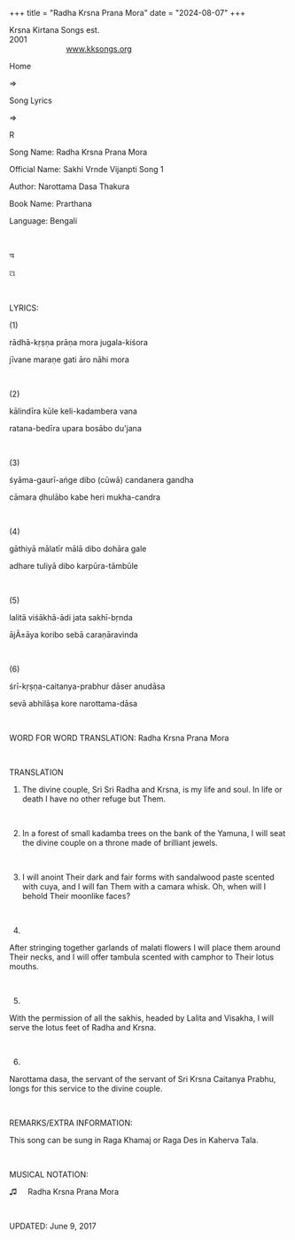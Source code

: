 +++ 
title = "Radha Krsna Prana Mora"
date = "2024-08-07"
+++

Krsna Kirtana Songs est.
2001                                                                                                                                    
            
www.kksongs.org








Home
 
⇒
 
Song Lyrics
 
⇒
 
R


Song
Name: Radha Krsna Prana Mora


Official
Name: Sakhi Vrnde Vijanpti Song 1


Author: 
Narottama Dasa Thakura


Book
Name: 
Prarthana


Language: 
Bengali


 








অ






ଅ








 


LYRICS:


(1)


rādhā-kṛṣṇa
prāṇa mora jugala-kiśora

jīvane maraṇe gati āro nāhi mora


 


(2)


kālindīra
kūle keli-kadambera vana

ratana-bedīra upara bosābo du'jana


 


(3)


śyāma-gaurī-ańge
dibo (cūwā) candanera gandha

cāmara ḍhulābo kabe heri mukha-candra


 


(4)


gāthiyā
mālatīr mālā dibo dohāra gale

adhare tuliyā dibo karpūra-tāmbūle


 


(5)


lalitā
viśākhā-ādi jata sakhī-bṛnda

ājÃ±āya koribo sebā caraṇāravinda


 


(6)


śrī-kṛṣṇa-caitanya-prabhur
dāser anudāsa

sevā abhilāṣa kore narottama-dāsa


 


WORD
FOR WORD TRANSLATION: 
Radha Krsna Prana
Mora


 


TRANSLATION


1) The
divine couple, Sri Sri Radha and Krsna, is my life and soul. In life or death I
have no other refuge but Them.


 


2) In
a forest of small kadamba trees on the bank of the Yamuna, I will seat the
divine couple on a throne made of brilliant jewels.


 


3) I
will anoint Their dark and fair forms with sandalwood paste scented with cuya,
and I will fan Them with a camara whisk. Oh, when will I behold Their moonlike
faces?


 


4)
After stringing together garlands of malati flowers I will place them around
Their necks, and I will offer tambula scented with camphor to Their lotus
mouths.


 


5)
With the permission of all the sakhis, headed by Lalita and Visakha, I will
serve the lotus feet of Radha and Krsna.


 


6)
Narottama dasa, the servant of the servant of Sri Krsna Caitanya Prabhu, longs
for this service to the divine couple.


 


REMARKS/EXTRA
INFORMATION:


This
song can be sung in Raga Khamaj or Raga Des in Kaherva Tala.


 


MUSICAL
NOTATION:


♫
    
Radha Krsna Prana
Mora


 


UPDATED:
 June 9, 2017